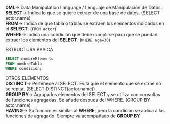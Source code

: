 **DML**-> Data Manipulation Language / Lenguaje de Manipulacion de Datos.  
**SELECT**-> Indica lo que se quiere extraer de una base de datos. (SELECT actor.name)  
**FROM**-> Indica de que tabla o tablas se extraen los elementos indicados en el **SELECT**. (```FROM actor```)  
**WHERE**-> Indica una condición que debe cumplirse para que se puedan extraer los elementos del **SELECT**. (```WHERE age=30```)  

ESTRUCTURA BÁSICA 
```sql
SELECT nombreElemento  
FROM nombreTabla  
WHERE condición;  
```
OTROS ELEMENTOS  
**DISTINCT**-> Pertenece al SELECT. Evita que el elemento que se extrae no se repita. (SELECT DISTINCT(actor.name))  
**GROUP BY**-> Agrupa los elementos del SELECT y se utiliza con consultas de funciones agragadas. Se añade despues del WHERE. (GROUP BY actor.name)  
**HAVING**-> Su función es similar al **WHERE**, pero la condición se aplica a las funciones de agragado. Siempre va acompañado de **GROUP BY**
